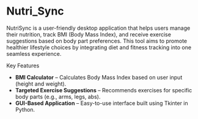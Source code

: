 # Nutri_Sync
NutriSync is a user-friendly desktop application that helps users manage their nutrition, track BMI (Body Mass Index), and receive exercise suggestions based on body part preferences. This tool aims to promote healthier lifestyle choices by integrating diet and fitness tracking into one seamless experience.

Key Features

- **BMI Calculator** – Calculates Body Mass Index based on user input (height and weight).
- **Targeted Exercise Suggestions** – Recommends exercises for specific body parts (e.g., arms, legs, abs).
- **GUI-Based Application** – Easy-to-use interface built using Tkinter in Python.
